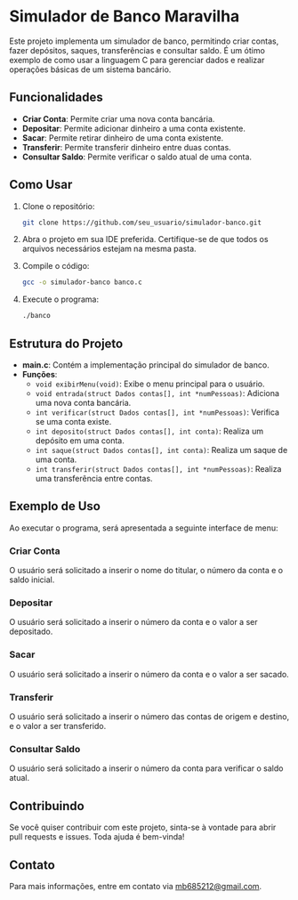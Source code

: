 # Simulador de Banco Maravilha

Este projeto implementa um simulador de banco, permitindo criar contas, fazer depósitos, saques, transferências e consultar saldo. É um ótimo exemplo de como usar a linguagem C para gerenciar dados e realizar operações básicas de um sistema bancário.

## Funcionalidades

- **Criar Conta**: Permite criar uma nova conta bancária.
- **Depositar**: Permite adicionar dinheiro a uma conta existente.
- **Sacar**: Permite retirar dinheiro de uma conta existente.
- **Transferir**: Permite transferir dinheiro entre duas contas.
- **Consultar Saldo**: Permite verificar o saldo atual de uma conta.

## Como Usar

1. Clone o repositório:
    ```bash
    git clone https://github.com/seu_usuario/simulador-banco.git
    ```
2. Abra o projeto em sua IDE preferida. Certifique-se de que todos os arquivos necessários estejam na mesma pasta.

3. Compile o código:
    ```bash
    gcc -o simulador-banco banco.c
    ```
4. Execute o programa:
    ```bash
    ./banco
    ```

## Estrutura do Projeto

- **main.c**: Contém a implementação principal do simulador de banco.
- **Funções**:
  - `void exibirMenu(void)`: Exibe o menu principal para o usuário.
  - `void entrada(struct Dados contas[], int *numPessoas)`: Adiciona uma nova conta bancária.
  - `int verificar(struct Dados contas[], int *numPessoas)`: Verifica se uma conta existe.
  - `int deposito(struct Dados contas[], int conta)`: Realiza um depósito em uma conta.
  - `int saque(struct Dados contas[], int conta)`: Realiza um saque de uma conta.
  - `int transferir(struct Dados contas[], int *numPessoas)`: Realiza uma transferência entre contas.

## Exemplo de Uso

Ao executar o programa, será apresentada a seguinte interface de menu:

### Criar Conta

O usuário será solicitado a inserir o nome do titular, o número da conta e o saldo inicial.

### Depositar

O usuário será solicitado a inserir o número da conta e o valor a ser depositado.

### Sacar

O usuário será solicitado a inserir o número da conta e o valor a ser sacado.

### Transferir

O usuário será solicitado a inserir o número das contas de origem e destino, e o valor a ser transferido.

### Consultar Saldo

O usuário será solicitado a inserir o número da conta para verificar o saldo atual.

## Contribuindo

Se você quiser contribuir com este projeto, sinta-se à vontade para abrir pull requests e issues. Toda ajuda é bem-vinda!


## Contato

Para mais informações, entre em contato via [mb685212@gmail.com](mailto:mb685212@gmail.com).


